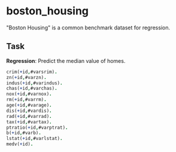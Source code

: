 # boston_housing

"Boston Housing" is a common benchmark dataset for regression.

## Task

**Regression**: Predict the median value of homes.

```prolog
crim(+id,#varsrim).
zn(+id,#varzn).
indus(+id,#varindus).
chas(+id,#varchas).
nox(+id,#varnox).
rm(+id,#varrm).
age(+id,#varage).
dis(+id,#vardis).
rad(+id,#varrad).
tax(+id,#vartax).
ptratio(+id,#varptrat).
b(+id,#varb).
lstat(+id,#varlstat).
medv(+id).
```
